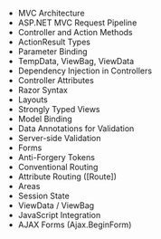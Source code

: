 - MVC Architecture
- ASP.NET MVC Request Pipeline
- Controller and Action Methods
- ActionResult Types
- Parameter Binding
- TempData, ViewBag, ViewData
- Dependency Injection in Controllers
- Controller Attributes
- Razor Syntax
- Layouts 
- Strongly Typed Views
- Model Binding
- Data Annotations for Validation
- Server-side Validation
- Forms 
- Anti-Forgery Tokens
- Conventional Routing
- Attribute Routing ([Route])
- Areas
- Session State
- ViewData / ViewBag
- JavaScript Integration
- AJAX Forms (Ajax.BeginForm)
